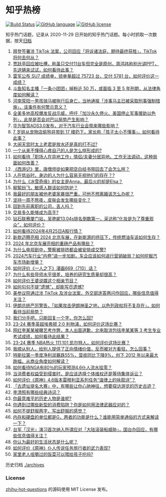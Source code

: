 # 知乎热榜
[![Build Status](https://github.com/ToWeLong/zhihu-hot-questions/workflows/CI/badge.svg)](https://github.com/ToWeLong/zhihu-hot-questions/actions)
[![GitHub language](https://img.shields.io/badge/language-golang-orange.svg)](https://golang.org/)
[![GitHub license](https://img.shields.io/github/license/ToWeLong/zhihu-hot-questions)](https://github.com/ToWeLong/zhihu-hot-questions/blob/main/LICENSE)

知乎热门话题，记录从 2020-11-29 日开始的知乎热门话题。每小时抓取一次数据，按天[归档](./archives)

<!-- BEGIN -->

1. [拜登签署涉 TikTok 法案，公司回应「将诉诸法庭，期待最终获胜」，TikTok 将何去何从？](https://www.zhihu.com/question/654032913)
1. [贾跃亭回应被吐槽，称虽只交付11台车但完全是原创，周鸿祎称别光讲PPT，先送辆来试试，如何看待此事？](https://www.zhihu.com/question/653976156)
1. [雷军公布 SU7 成绩单，锁单量超过 75723 台，交付 5781 台，如何评价这一成绩？](https://www.zhihu.com/question/654050902)
1. [斗鱼知名主播「一条小团团」掉粉近 50 万，或面临 3 至 5 年刑期，从法律角度如何解读？](https://www.zhihu.com/question/653848856)
1. [河南荥阳一男孩骑马被拖行后身亡，当地通报「涉事马主已被采取刑事强制措施」，该事件有何警示意义？](https://www.zhihu.com/question/653824704)
1. [全美多地高校爆发反战示威，呼吁「加沙永久停火、美国停止军事援助以色列」，此举是否会对巴以局势产生影响？](https://www.zhihu.com/question/654047885)
1. [华为智驾ADS3.0发布，对于汽车行业会带来哪些影响？](https://www.zhihu.com/question/653960603)
1. [7 岁娃从宠物店偷狗并带到 17 楼扔下，家长称「孩子太小不懂事」，如何看待此事？](https://www.zhihu.com/question/653964219)
1. [大闹天宫时太上老君是放水还是真的打不过?](https://www.zhihu.com/question/653579972)
1. [一个从来不懂得心疼自己的人是怎么样形成的?](https://www.zhihu.com/question/653132704)
1. [如何看待「职场人在异地工作」情侣/夫妻分居异地。工作无法调动，这种局面如何改善？](https://www.zhihu.com/question/653966399)
1. [《西游记》里，唐僧师徒如果把空白经书带回去了会怎么样？](https://www.zhihu.com/question/647420961)
1. [人在低谷时，身边的人为什么容易无视他们的存在？?](https://www.zhihu.com/question/653891915)
1. [为什么《冰雪奇缘》的女主是Anna，最后火的却是Elsa？](https://www.zhihu.com/question/361926542)
1. [柳絮纷飞，敏感人群该如何防护？](https://www.zhihu.com/question/654051468)
1. [我最好的朋友被他老婆家暴很严重，可他不想离婚该怎么办呢？](https://www.zhihu.com/question/653843958)
1. [坚持一周不熬夜，皮肤会发生哪些变化？](https://www.zhihu.com/question/649377632)
1. [回到先前离职的公司，丢人吗？](https://www.zhihu.com/question/653555763)
1. [交易多久能够成为高手?](https://www.zhihu.com/question/653635431)
1. [钻石联赛厦门站，吴艳妮13.04s排名倒数第一，采访称“化妆是为了尊重观众”，如何评价？](https://www.zhihu.com/question/653699939)
1. [如何看待2024年4月25日A股行情？](https://www.zhihu.com/question/653930317)
1. [新款迈腾亮相 2024 北京车展，在新能源的挤压下，传统燃油车该如何生存？](https://www.zhihu.com/question/654046030)
1. [2024 年北京车展亮相的重磅产品有哪些？](https://www.zhihu.com/question/653947942)
1. [为什么电视剧中，警察被排挤都会被安排成交警?](https://www.zhihu.com/question/582123497)
1. [2024汽车行业“内卷”进一步加剧，车企应该如何进行营销破局？如何挖掘汽车市场新增量？](https://www.zhihu.com/question/653997603)
1. [如何评价《一人之下》漫画669（710）话？](https://www.zhihu.com/question/653751222)
1. [为什么有些导师水平很差，培养的研究生质量却很高？](https://www.zhihu.com/question/652771619)
1. [如何评价王婆说媒这个相亲节目？](https://www.zhihu.com/question/651251092)
1. [如何句句不提“遗憾”，却能写尽遗憾?](https://www.zhihu.com/question/654039039)
1. [美参议院通过涉 TikTok 及涉台法案，外交部连答两问作回应，哪些信息值得关注？](https://www.zhihu.com/question/653971453)
1. [伊朗总统严厉警告，「如果攻击伊朗神圣之地，以色列政权将不复存在」，如何看待当前局势？](https://www.zhihu.com/question/653958009)
1. [我们分手吧，只能回复一个字，你怎么回?](https://www.zhihu.com/question/652801607)
1. [23-24 赛季英超埃弗顿 2:0 利物浦，如何评价这场比赛？](https://www.zhihu.com/question/654005815)
1. [网红李某某被曝艺考作弊，本人出面道歉，北电取消包括李某某等 3 考生专业考试成绩，如何看待此结果？](https://www.zhihu.com/question/653940068)
1. [23-24 赛季 NBA热火 111:101 凯尔特人，如何评价这场比赛？](https://www.zhihu.com/question/654029284)
1. [我顺从别人，给别人提供了正向情绪价值，反而被对方看轻，怎么回事？](https://www.zhihu.com/question/653964368)
1. [特斯拉第一季度净利润暴跌55%，营收同比下降9%，创下 2012 年以来最大跌幅，从商业角度如何解读？](https://www.zhihu.com/question/653945064)
1. [如何看待NGA有80％的玩家预测4.6仆人流水挂零？](https://www.zhihu.com/question/653981089)
1. [当消费者权益受到侵害时，是应该选择个体维权还是等待集体诉讼？](https://www.zhihu.com/question/653456203)
1. [如何评价《原神》4.6版本雷穆利亚系列任务“谐律上的咏叙诗”？](https://www.zhihu.com/question/653843754)
1. [「古遗址提名大赛」中，有哪些让你心驰神往，想要探访游览的历史古迹？](https://www.zhihu.com/question/653330095)
1. [李清照有哪些经典诗词？](https://www.zhihu.com/question/653366725)
1. [你最意难平的历史人物是谁呢?](https://www.zhihu.com/question/646980291)
1. [你遇到过哪些新型的消费陷阱？你是如何用法律武器应对的？](https://www.zhihu.com/question/653850245)
1. [如何不提舒服两字，写出舒服的感觉？](https://www.zhihu.com/question/653344267)
1. [内存和硬盘的单位都是G，两者的功能是什么？谁能用简单通俗的方式来解读一下？](https://www.zhihu.com/question/649415705)
1. [台军「汉光」演习首次纳入所谓应对「大陆滚装船威胁」，国台办回应，有哪些信息值得关注？](https://www.zhihu.com/question/653943782)
1. [你认为最好的生活状态是什么呢？](https://www.zhihu.com/question/653954446)
1. [如何评价《原神》仆人传说任务旅行者的武力表现?](https://www.zhihu.com/question/653954609)
1. [家里老人咀嚼过的饭菜可以喂给孩子吃吗?](https://www.zhihu.com/question/653936005)

<!-- END -->

历史归档 [./archives](./archives)


### License
[zhihu-hot-questions](https://github.com/towelong/zhihu-hot-questions) 的源码使用 MIT License 发布。